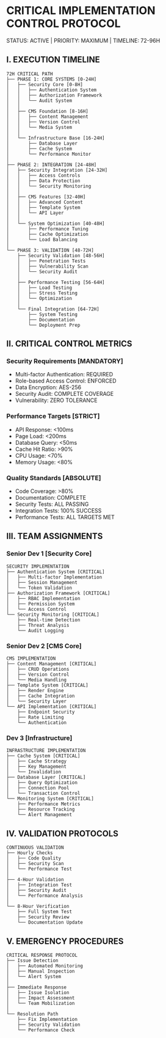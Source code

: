 # CRITICAL IMPLEMENTATION CONTROL PROTOCOL
STATUS: ACTIVE | PRIORITY: MAXIMUM | TIMELINE: 72-96H

## I. EXECUTION TIMELINE

```plaintext
72H CRITICAL PATH
├── PHASE 1: CORE SYSTEMS [0-24H]
│   ├── Security Core [0-8H]
│   │   ├── Authentication System
│   │   ├── Authorization Framework
│   │   └── Audit System
│   │
│   ├── CMS Foundation [8-16H]
│   │   ├── Content Management
│   │   ├── Version Control
│   │   └── Media System
│   │
│   └── Infrastructure Base [16-24H]
│       ├── Database Layer
│       ├── Cache System
│       └── Performance Monitor
│
├── PHASE 2: INTEGRATION [24-48H]
│   ├── Security Integration [24-32H]
│   │   ├── Access Controls
│   │   ├── Data Protection
│   │   └── Security Monitoring
│   │
│   ├── CMS Features [32-40H]
│   │   ├── Advanced Content
│   │   ├── Template System
│   │   └── API Layer
│   │
│   └── System Optimization [40-48H]
│       ├── Performance Tuning
│       ├── Cache Optimization
│       └── Load Balancing
│
└── PHASE 3: VALIDATION [48-72H]
    ├── Security Validation [48-56H]
    │   ├── Penetration Tests
    │   ├── Vulnerability Scan
    │   └── Security Audit
    │
    ├── Performance Testing [56-64H]
    │   ├── Load Testing
    │   ├── Stress Testing
    │   └── Optimization
    │
    └── Final Integration [64-72H]
        ├── System Testing
        ├── Documentation
        └── Deployment Prep
```

## II. CRITICAL CONTROL METRICS

### Security Requirements [MANDATORY]
- Multi-factor Authentication: REQUIRED
- Role-based Access Control: ENFORCED
- Data Encryption: AES-256
- Security Audit: COMPLETE COVERAGE
- Vulnerability: ZERO TOLERANCE

### Performance Targets [STRICT]
- API Response: <100ms
- Page Load: <200ms
- Database Query: <50ms
- Cache Hit Ratio: >90%
- CPU Usage: <70%
- Memory Usage: <80%

### Quality Standards [ABSOLUTE]
- Code Coverage: >80%
- Documentation: COMPLETE
- Security Tests: ALL PASSING
- Integration Tests: 100% SUCCESS
- Performance Tests: ALL TARGETS MET

## III. TEAM ASSIGNMENTS

### Senior Dev 1 [Security Core]
```plaintext
SECURITY IMPLEMENTATION
├── Authentication System [CRITICAL]
│   ├── Multi-factor Implementation
│   ├── Session Management
│   └── Token Validation
├── Authorization Framework [CRITICAL]
│   ├── RBAC Implementation
│   ├── Permission System
│   └── Access Control
└── Security Monitoring [CRITICAL]
    ├── Real-time Detection
    ├── Threat Analysis
    └── Audit Logging
```

### Senior Dev 2 [CMS Core]
```plaintext
CMS IMPLEMENTATION
├── Content Management [CRITICAL]
│   ├── CRUD Operations
│   ├── Version Control
│   └── Media Handling
├── Template System [CRITICAL]
│   ├── Render Engine
│   ├── Cache Integration
│   └── Security Layer
└── API Implementation [CRITICAL]
    ├── Endpoint Security
    ├── Rate Limiting
    └── Authentication
```

### Dev 3 [Infrastructure]
```plaintext
INFRASTRUCTURE IMPLEMENTATION
├── Cache System [CRITICAL]
│   ├── Cache Strategy
│   ├── Key Management
│   └── Invalidation
├── Database Layer [CRITICAL]
│   ├── Query Optimization
│   ├── Connection Pool
│   └── Transaction Control
└── Monitoring System [CRITICAL]
    ├── Performance Metrics
    ├── Resource Tracking
    └── Alert Management
```

## IV. VALIDATION PROTOCOLS

```plaintext
CONTINUOUS VALIDATION
├── Hourly Checks
│   ├── Code Quality
│   ├── Security Scan
│   └── Performance Test
│
├── 4-Hour Validation
│   ├── Integration Test
│   ├── Security Audit
│   └── Performance Analysis
│
└── 8-Hour Verification
    ├── Full System Test
    ├── Security Review
    └── Documentation Update
```

## V. EMERGENCY PROCEDURES

```plaintext
CRITICAL RESPONSE PROTOCOL
├── Issue Detection
│   ├── Automated Monitoring
│   ├── Manual Inspection
│   └── Alert System
│
├── Immediate Response
│   ├── Issue Isolation
│   ├── Impact Assessment
│   └── Team Mobilization
│
└── Resolution Path
    ├── Fix Implementation
    ├── Security Validation
    └── Performance Check
```
